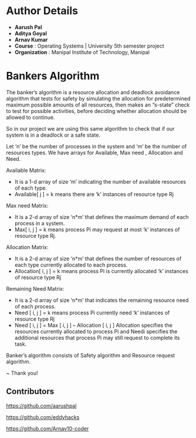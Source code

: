 # Author Details

- **Aarush Pal**
- **Aditya Goyal**
- **Arnav Kumar**
- **Course** : Operating Systems | University 5th semester project
- **Organization** : Manipal Institute of Technology, Manipal

# Bankers Algorithm

The banker’s algorithm is a resource allocation and deadlock avoidance algorithm that tests for safety by simulating the allocation for predetermined maximum possible amounts of all resources, then makes an “s-state” check to test for possible activities, before deciding whether allocation should be allowed to continue.

So in our project we are using this same algorithm to check that if our system is in a deadlock or a safe state.

Let ‘n’ be the number of processes in the system and ‘m’ be the number of resources types. We have arrays for Available, Max need , Allocation and Need.

Available Matrix:

- It is a 1-d array of size ‘m’ indicating the number of available resources of each type.
- Available[ j ] = k means there are ‘k’ instances of resource type Rj

Max need Matrix:

- It is a 2-d array of size ‘n\*m’ that defines the maximum demand of each process in a system.
- Max[ i, j ] = k means process Pi may request at most ‘k’ instances of resource type Rj.

Allocation Matrix:

- It is a 2-d array of size ‘n\*m’ that defines the number of resources of each type currently allocated to each process.
- Allocation[ i, j ] = k means process Pi is currently allocated ‘k’ instances of resource type Rj

Remaining Need Matrix:

- It is a 2-d array of size ‘n\*m’ that indicates the remaining resource need of each process.
- Need [ i, j ] = k means process Pi currently need ‘k’ instances of resource type Rj
- Need [ i, j ] = Max [ i, j ] – Allocation [ i, j ]
  Allocation specifies the resources currently allocated to process Pi and Needi specifies the additional resources that process Pi may still request to complete its task.

Banker’s algorithm consists of Safety algorithm and Resource request algorithm.

~ Thank you!

## Contributors

https://github.com/aarushpal

https://github.com/eddyhacks

https://github.com/Arnav10-coder
